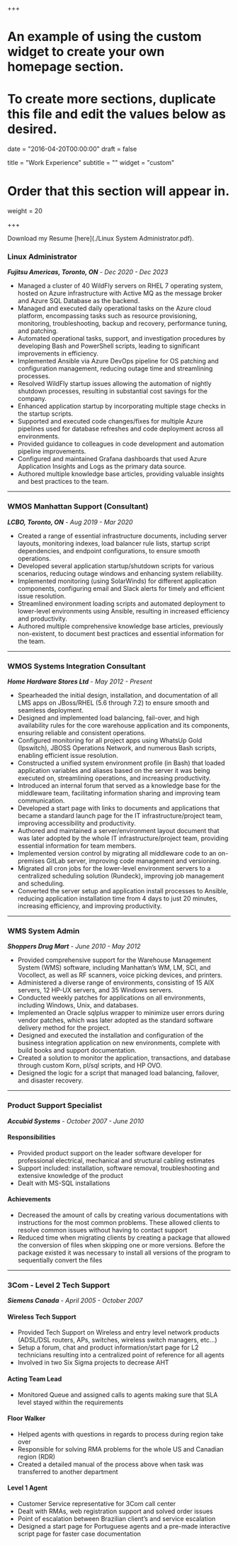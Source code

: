 +++
# An example of using the custom widget to create your own homepage section.
# To create more sections, duplicate this file and edit the values below as desired.

date = "2016-04-20T00:00:00"
draft = false

title = "Work Experience"
subtitle = ""
widget = "custom"

# Order that this section will appear in.
weight = 20

+++

<i class="fas fa-download pr-1 fa-fw"> </i>Download my Resume [here](./Linux System Administrator.pdf).

### Linux Administrator
_**Fujitsu Americas, Toronto, ON**_ - _Dec 2020 - Dec 2023_

+ Managed a cluster of 40 WildFly servers on RHEL 7 operating system, hosted on Azure infrastructure with Active MQ as the message broker and Azure SQL Database as the backend.
+ Managed and executed daily operational tasks on the Azure cloud platform, encompassing tasks such as resource provisioning, monitoring, troubleshooting, backup and recovery, performance tuning, and patching.
+ Automated operational tasks, support, and investigation procedures by developing Bash and PowerShell scripts, leading to significant improvements in efficiency.
+ Implemented Ansible via Azure DevOps pipeline for OS patching and configuration management, reducing outage time and streamlining processes.
+ Resolved WildFly startup issues allowing the automation of nightly shutdown processes, resulting in substantial cost savings for the company.
+ Enhanced application startup by incorporating multiple stage checks in the startup scripts.
+ Supported and executed code changes/fixes for multiple Azure pipelines used for database refreshes and code deployment across all environments.
+ Provided guidance to colleagues in code development and automation pipeline improvements.
+ Configured and maintained Grafana dashboards that used Azure Application Insights and Logs as the primary data source.
+ Authored multiple knowledge base articles, providing valuable insights and best practices to the team.

---

### WMOS Manhattan Support (Consultant)
_**LCBO, Toronto, ON**_ - _Aug 2019 - Mar 2020_

+ Created a range of essential infrastructure documents, including server layouts, monitoring indexes, load balancer rule lists, startup script dependencies, and endpoint configurations, to ensure smooth operations.
+ Developed several application startup/shutdown scripts for various scenarios, reducing outage windows and enhancing system reliability.
+ Implemented monitoring (using SolarWinds) for different application components, configuring email and Slack alerts for timely and efficient issue resolution.
+ Streamlined environment loading scripts and automated deployment to lower-level environments using Ansible, resulting in increased efficiency and productivity.
+ Authored multiple comprehensive knowledge base articles, previously non-existent, to document best practices and essential information for the team.

---

### WMOS Systems Integration Consultant
***Home Hardware Stores Ltd*** - *May 2012 - Present*

+ Spearheaded the initial design, installation, and documentation of all LMS apps on JBoss/RHEL (5.6 through 7.2) to ensure smooth and seamless deployment.
+ Designed and implemented load balancing, fail-over, and high availability rules for the core warehouse application and its components, ensuring reliable and consistent operations.
+ Configured monitoring for all project apps using WhatsUp Gold (Ipswitch), JBOSS Operations Network, and numerous Bash scripts, enabling efficient issue resolution.
+ Constructed a unified system environment profile (in Bash) that loaded application variables and aliases based on the server it was being executed on, streamlining operations, and increasing productivity.
+ Introduced an internal forum that served as a knowledge base for the middleware team, facilitating information sharing and improving team communication.
+ Developed a start page with links to documents and applications that became a standard launch page for the IT infrastructure/project team, improving accessibility and productivity.
+ Authored and maintained a server/environment layout document that was later adopted by the whole IT infrastructure/project team, providing essential information for team members.
+ Implemented version control by migrating all middleware code to an on-premises GitLab server, improving code management and versioning.
+ Migrated all cron jobs for the lower-level environment servers to a centralized scheduling solution (Rundeck), improving job management and scheduling.
+ Converted the server setup and application install processes to Ansible, reducing application installation time from 4 days to just 20 minutes, increasing efficiency, and improving productivity.

---

### WMS System Admin
***Shoppers Drug Mart*** -
*June 2010 - May 2012*

+ Provided comprehensive support for the Warehouse Management System (WMS) software, including Manhattan’s WM, LM, SCI, and Vocollect, as well as RF scanners, voice picking devices, and printers.
+ Administered a diverse range of environments, consisting of 15 AIX servers, 12 HP-UX servers, and 35 Windows servers.
+ Conducted weekly patches for applications on all environments, including Windows, Unix, and databases.
+ Implemented an Oracle sqlplus wrapper to minimize user errors during vendor patches, which was later adopted as the standard software delivery method for the project.
+ Designed and executed the installation and configuration of the business integration application on new environments, complete with build books and support documentation.
+ Created a solution to monitor the application, transactions, and database through custom Korn, pl/sql scripts, and HP OVO.
+ Designed the logic for a script that managed load balancing, failover, and disaster recovery.

---

### Product Support Specialist
***Accubid Systems*** -
*October 2007 - June 2010*

#### Responsibilities

+ Provided product support on the leader software developer for professional electrical, mechanical and structural cabling estimates
+ Support included: installation, software removal, troubleshooting and extensive knowledge of the product
+ Dealt with MS-SQL installations

#### Achievements

+ Decreased the amount of calls by creating various documentations with instructions for the most common problems. These allowed clients to resolve common issues without having to contact support
+ Reduced time when migrating clients by creating a package that allowed the conversion of files when skipping one or more versions. Before the package existed it was necessary to install all versions of the program to sequentially convert the files

---

### 3Com - Level 2 Tech Support
***Siemens Canada*** -
*April 2005 - October 2007*

#### Wireless Tech Support
- Provided Tech Support on Wireless and entry level network products (ADSL/DSL routers, APs, switches, wireless switch managers, etc...)
- Setup a forum, chat and product information/start page for L2 technicians resulting into a centralized point of reference for all agents
- Involved in two Six Sigma projects to decrease AHT

#### Acting Team Lead
- Monitored Queue and assigned calls to agents making sure that SLA level stayed within the requirements

#### Floor Walker
- Helped agents with questions in regards to process during region take over
- Responsible for solving RMA problems for the whole US and Canadian region (RDR)
- Created a detailed manual of the process above when task was transferred to another department

#### Level 1 Agent
- Customer Service representative for 3Com call center
- Dealt with RMAs, web registration support and solved order issues
- Point of escalation between Brazilian client’s and service escalation
- Designed a start page for Portuguese agents and a pre-made interactive script page for faster case documentation

